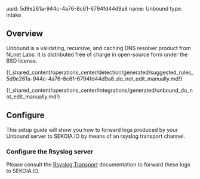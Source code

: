 uuid: 5d9e261a-944c-4a76-8c61-6794fd44d9a8
name: Unbound
type: intake

## Overview
Unbound is a validating, recursive, and caching DNS resolver product from NLnet Labs. It is distributed free of charge in open-source form under the BSD license.

{!_shared_content/operations_center/detection/generated/suggested_rules_5d9e261a-944c-4a76-8c61-6794fd44d9a8_do_not_edit_manually.md!}

{!_shared_content/operations_center/integrations/generated/unbound_do_not_edit_manually.md!}

## Configure
This setup guide will show you how to forward logs produced by your Unbound server to SEKOIA.IO by means of an rsyslog transport channel.

### Configure the Rsyslog server
Please consult the [Rsyslog Transport](../../../ingestion_methods/rsyslog/) documentation to forward these logs to SEKOIA.IO.
